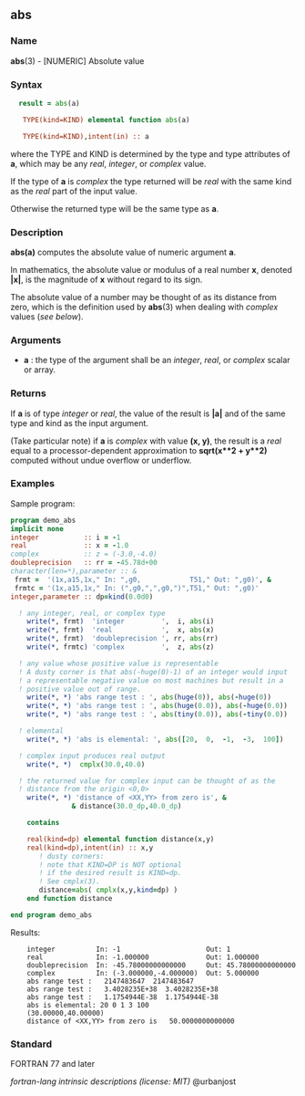 ## abs

### **Name**

**abs**(3) - \[NUMERIC\] Absolute value

### **Syntax**

```fortran
  result = abs(a)

   TYPE(kind=KIND) elemental function abs(a)

   TYPE(kind=KIND),intent(in) :: a
```

   where the TYPE and KIND is determined by the type and type attributes
   of **a**, which may be any _real_, _integer_, or _complex_ value.

   If the type of **a** is _complex_ the type returned will be _real_
   with the same kind as the _real_ part of the input value.

   Otherwise the returned type will be the same type as **a**.

### **Description**

   **abs(a)** computes the absolute value of numeric argument **a**.

   In mathematics, the absolute value or modulus of a real number **x**,
   denoted **|x|**, is the magnitude of **x** without regard to its sign.

   The absolute value of a number may be thought of as its distance from
   zero, which is the definition used by **abs**(3) when dealing with
   _complex_ values (_see below_).

### **Arguments**

- **a**
  : the type of the argument shall be an _integer_, _real_, or _complex_
  scalar or array.

### **Returns**

   If **a** is of type _integer_ or _real_, the value of the result is
   **|a|** and of the same type and kind as the input argument.

   (Take particular note) if **a** is _complex_ with value **(x, y)**,
   the result is a _real_ equal to a processor-dependent approximation to
   **sqrt(x\*\*2 + y\*\*2)** computed without undue overflow or underflow.

### **Examples**

Sample program:

```fortran
program demo_abs
implicit none
integer           :: i = -1
real              :: x = -1.0
complex           :: z = (-3.0,-4.0)
doubleprecision   :: rr = -45.78d+00
character(len=*),parameter :: &
 frmt =  '(1x,a15,1x," In: ",g0,            T51," Out: ",g0)', &
 frmtc = '(1x,a15,1x," In: (",g0,",",g0,")",T51," Out: ",g0)'
integer,parameter :: dp=kind(0.0d0)

  ! any integer, real, or complex type
    write(*, frmt)  'integer         ',  i, abs(i)
    write(*, frmt)  'real            ',  x, abs(x)
    write(*, frmt)  'doubleprecision ', rr, abs(rr)
    write(*, frmtc) 'complex         ',  z, abs(z)

  ! any value whose positive value is representable
  ! A dusty corner is that abs(-huge(0)-1) of an integer would input
  ! a representable negative value on most machines but result in a
  ! positive value out of range.
    write(*, *) 'abs range test : ', abs(huge(0)), abs(-huge(0))
    write(*, *) 'abs range test : ', abs(huge(0.0)), abs(-huge(0.0))
    write(*, *) 'abs range test : ', abs(tiny(0.0)), abs(-tiny(0.0))

  ! elemental
    write(*, *) 'abs is elemental: ', abs([20,  0,  -1,  -3,  100])

  ! complex input produces real output
    write(*, *)  cmplx(30.0,40.0)

  ! the returned value for complex input can be thought of as the
  ! distance from the origin <0,0>
    write(*, *) 'distance of <XX,YY> from zero is', &
               & distance(30.0_dp,40.0_dp)

    contains

    real(kind=dp) elemental function distance(x,y)
    real(kind=dp),intent(in) :: x,y
       ! dusty corners:
       ! note that KIND=DP is NOT optional
       ! if the desired result is KIND=dp.
       ! See cmplx(3).
       distance=abs( cmplx(x,y,kind=dp) )
    end function distance

end program demo_abs
```
  Results:
```text
    integer          In: -1                     Out: 1
    real             In: -1.000000              Out: 1.000000
    doubleprecision  In: -45.78000000000000     Out: 45.78000000000000
    complex          In: (-3.000000,-4.000000)  Out: 5.000000
    abs range test :   2147483647  2147483647
    abs range test :   3.4028235E+38  3.4028235E+38
    abs range test :   1.1754944E-38  1.1754944E-38
    abs is elemental: 20 0 1 3 100
    (30.00000,40.00000)
    distance of <XX,YY> from zero is   50.0000000000000
```

### **Standard**

   FORTRAN 77 and later

_fortran-lang intrinsic descriptions (license: MIT)_ @urbanjost
